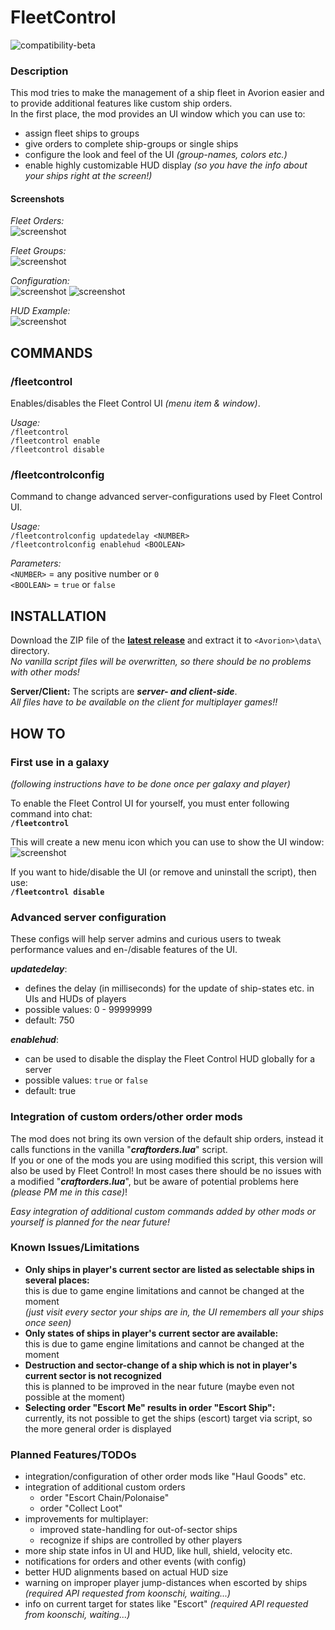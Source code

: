 # FleetControl

![compatibility-beta](https://img.shields.io/badge/avorion--beta-v0.11.0.7857-blue.svg) 

### Description

This mod tries to make the management of a ship fleet in Avorion easier and to provide additional features like custom ship orders.  
In the first place, the mod provides an UI window which you can use to:
- assign fleet ships to groups 
- give orders to complete ship-groups or single ships
- configure the look and feel of the UI *(group-names, colors etc.)*
- enable highly customizable HUD display *(so you have the info about your ships right at the screen!)*

#### Screenshots

*Fleet Orders:*  
![screenshot](http://gdurl.com/EMfY)

*Fleet Groups:*  
![screenshot](http://gdurl.com/hZod)

*Configuration:*  
![screenshot](http://gdurl.com/uIjP) ![screenshot](http://gdurl.com/fxh1)

*HUD Example:*  
![screenshot](http://gdurl.com/IUcO)

##  COMMANDS

### /fleetcontrol   
Enables/disables the Fleet Control UI *(menu item & window)*.

*Usage:*   
`/fleetcontrol`  
`/fleetcontrol enable`   
`/fleetcontrol disable`

### /fleetcontrolconfig   
Command to change advanced server-configurations used by Fleet Control UI.

*Usage:*   
`/fleetcontrolconfig updatedelay <NUMBER>`   
`/fleetcontrolconfig enablehud <BOOLEAN>`   

*Parameters:*  
`<NUMBER>` = any positive number or `0`  
`<BOOLEAN>` = `true` or `false`


##  INSTALLATION
Download the ZIP file of the **[latest release](https://github.com/w00zla/avorion-fleetcontrol/releases)** and extract it to `<Avorion>\data\` directory.  
*No vanilla script files will be overwritten, so there should be no problems with other mods!*

**Server/Client:** The scripts are _**server- and client-side**_.  
*All files have to be available on the client for multiplayer games!!*

## HOW TO

### First use in a galaxy
*(following instructions have to be done once per galaxy and player)*

To enable the Fleet Control UI for yourself, you must enter following command into chat:  
**`/fleetcontrol`**  

This will create a new menu icon which you can use to show the UI window:  
![screenshot](http://gdurl.com/YPDI)

If you want to hide/disable the UI (or remove and uninstall the script), then use:  
**`/fleetcontrol disable`**

### Advanced server configuration
These configs will help server admins and curious users to tweak performance values and en-/disable features of the UI.  

__*updatedelay*__:   
- defines the delay (in milliseconds) for the update of ship-states etc. in UIs and HUDs of players  
- possible values: 0 - 99999999
- default: 750

__*enablehud*__:   
- can be used to disable the display the Fleet Control HUD globally for a server
- possible values: `true` or `false`
- default: true

### Integration of custom orders/other order mods
The mod does not bring its own version of the default ship orders, instead it calls functions in the vanilla "__*craftorders.lua*__" script.   
If you or one of the mods you are using modified this script, this version will also be used by Fleet Control! In most cases there should be no issues with a modified "__*craftorders.lua*__", but be aware of potential problems here *(please PM me in this case)*!

*Easy integration of additional custom commands added by other mods or yourself is planned for the near future!* 

### Known Issues/Limitations
- **Only ships in player's current sector are listed as selectable ships in several places:**  
this is due to game engine limitations and cannot be changed at the moment  
*(just visit every sector your ships are in, the UI remembers all your ships once seen)*
- **Only states of ships in player's current sector are available:**  
this is due to game engine limitations and cannot be changed at the moment  
- **Destruction and sector-change of a ship which is not in player's current sector is not recognized**  
this is planned to be improved in the near future (maybe even not possible at the moment)
- **Selecting order "Escort Me" results in order "Escort Ship":**  
currently, its not possible to get the ships (escort) target via script, so the more general order is displayed

### Planned Features/TODOs
- integration/configuration of other order mods like "Haul Goods" etc.
- integration of additional custom orders
    * order "Escort Chain/Polonaise"
    * order "Collect Loot"
- improvements for multiplayer:
    * improved state-handling for out-of-sector ships
    * recognize if ships are controlled by other players
- more ship state infos in UI and HUD, like hull, shield, velocity etc.
- notifications for orders and other events (with config)
- better HUD alignments based on actual HUD size
- warning on improper player jump-distances when escorted by ships *(required API requested from koonschi, waiting...)*
- info on current target for states like "Escort" *(required API requested from koonschi, waiting...)*
